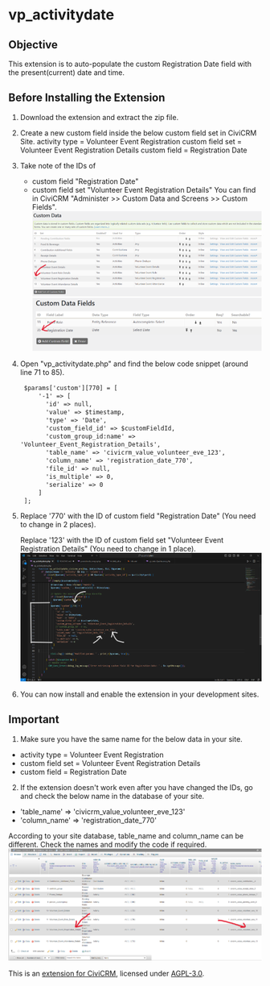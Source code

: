 # vp_activitydate

## Objective
This extension is to auto-populate the custom Registration Date field with the present(current) date and time.

## Before Installing the Extension
1. Download the extension and extract the zip file.
2. Create a new custom field inside the below custom field set in CiviCRM Site.
    activity type    = Volunteer Event Registration
    custom field set = Volunteer Event Registration Details
    custom field     = Registration Date

3. Take note of the IDs of 
    - custom field "Registration Date"
    - custom field set "Volunteer Event Registration Details"
   You can find in CiviCRM "Administer >> Custom Data and Screens >> Custom Fields".
   ![Alt_text](images/image2.png)
   ![Alt_text](images/image3.png)

4. Open "vp_activitydate.php" and find the below code snippet (around line 71 to 85).

        $params['custom'][770] = [
            '-1' => [
              'id' => null,
              'value' => $timestamp,
              'type' => 'Date',
              'custom_field_id' => $customFieldId,
              'custom_group_id:name' => 'Volunteer_Event_Registration_Details',
              'table_name' => 'civicrm_value_volunteer_eve_123',
              'column_name' => 'registration_date_770',
              'file_id' => null,
              'is_multiple' => 0,
              'serialize' => 0
            ]
        ];

5. Replace '770' with the ID of custom field "Registration Date" (You need to change in 2 places).
   
   Replace '123' with the ID of custom field set "Volunteer Event Registration Details" (You need to change in 1 place).
![Alt_text](images/image1.png)

6. You can now install and enable the extension in your development sites.

## Important
1. Make sure you have the same name for the below data in your site.
 - activity type    = Volunteer Event Registration
 - custom field set = Volunteer Event Registration Details
 - custom field     = Registration Date

2. If the extension doesn't work even after you have changed the IDs, go and check the below name in the database of your site. 
 - 'table_name' => 'civicrm_value_volunteer_eve_123'
 - 'column_name' => 'registration_date_770'
 
According to your site database, table_name and column_name can be different. Check the names and modify the code if required.
![Alt_text](images/image4.png)

This is an [extension for CiviCRM](https://docs.civicrm.org/sysadmin/en/latest/customize/extensions/), licensed under [AGPL-3.0](LICENSE.txt).

